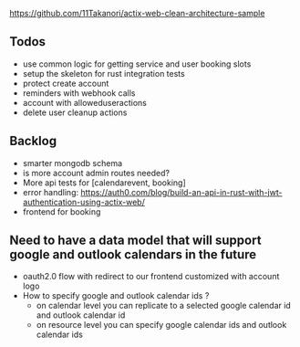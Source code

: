 https://github.com/11Takanori/actix-web-clean-architecture-sample

## Todos

- use common logic for getting service and user booking slots
- setup the skeleton for rust integration tests
- protect create account
- reminders with webhook calls
- account with alloweduseractions
- delete user cleanup actions


## Backlog

- smarter mongodb schema
- is more account admin routes needed?
- More api tests for [calendarevent, booking]
- error handling: https://auth0.com/blog/build-an-api-in-rust-with-jwt-authentication-using-actix-web/
- frontend for booking


## Need to have a data model that will support google and outlook calendars in the future
- oauth2.0 flow with redirect to our frontend customized with account logo
- How to specify google and outlook calendar ids ? 
  - on calendar level you can replicate to a selected google calendar id and outlook calendar id
  - on resource level you can specify google calendar ids and outlook calendar ids

